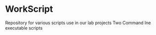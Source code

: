 # WorkScript
Repository for various scripts use in our lab projects
Two Command lne executable scripts
